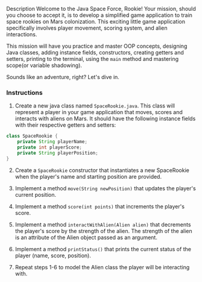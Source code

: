 Description
Welcome to the Java Space Force, Rookie! Your mission, should you choose to accept it, is to develop a simplified game application to train space rookies on Mars colonization. This exciting little game application specifically involves player movement, scoring system, and alien interactions.

This mission will have you practice and master OOP concepts, designing Java classes, adding instance fields, constructors, creating getters and setters, printing to the terminal, using the `main` method and mastering scope(or variable shadowing).

Sounds like an adventure, right? Let's dive in.

### Instructions
1. Create a new java class named `SpaceRookie.java`. This class will represent a player in your game application that moves, scores and interacts with aliens on Mars. It should have the following instance fields with their respective getters and setters:
```java
class SpaceRookie {
    private String playerName;
    private int playerScore;
    private String playerPosition;
}
```
2. Create a `SpaceRookie` constructor that instantiates a new SpaceRookie when the player's name and starting position are provided. 

3. Implement a method `move(String newPosition)` that updates the player's current position.

4. Implement a method `score(int points)` that increments the player's score.

5. Implement a method `interactWithAlien(Alien alien)` that decrements the player's score by the strength of the alien. The strength of the alien is an attribute of the Alien object passed as an argument.

6. Implement a method `printStatus()` that prints the current status of the player (name, score, position).

7. Repeat steps 1-6 to model the Alien class the player will be interacting with.